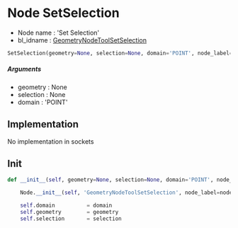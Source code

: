 # Node SetSelection

- Node name : 'Set Selection'
- bl_idname : [GeometryNodeToolSetSelection](https://docs.blender.org/api/current/bpy.types.GeometryNodeToolSetSelection.html)


``` python
SetSelection(geometry=None, selection=None, domain='POINT', node_label=None, node_color=None, **kwargs)
```
##### Arguments

- geometry : None
- selection : None
- domain : 'POINT'

## Implementation

No implementation in sockets

## Init

``` python
def __init__(self, geometry=None, selection=None, domain='POINT', node_label=None, node_color=None, **kwargs):

    Node.__init__(self, 'GeometryNodeToolSetSelection', node_label=node_label, node_color=node_color, **kwargs)

    self.domain          = domain
    self.geometry        = geometry
    self.selection       = selection
```
